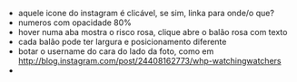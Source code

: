
- aquele icone do instagram é clicável, se sim, linka para onde/o que?
- numeros com opacidade 80%
- hover numa aba mostra o risco rosa, clique abre o balão rosa com texto
- cada balão pode ter largura e posicionamento diferente
- botar o username do cara do lado da foto, como em http://blog.instagram.com/post/24408162773/whp-watchingwatchers
-